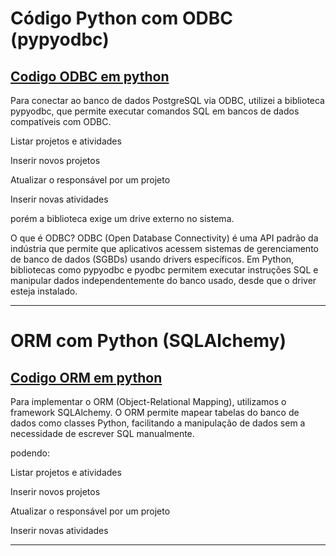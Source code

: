 # Código Python com ODBC (pypyodbc)
## [Codigo ODBC em python](odbc_connect.py)

Para conectar ao banco de dados PostgreSQL via ODBC, utilizei a biblioteca pypyodbc, que permite executar comandos SQL em bancos de dados compatíveis com ODBC.

Listar projetos e atividades

Inserir novos projetos

Atualizar o responsável por um projeto

Inserir novas atividades

porém a biblioteca exige um drive externo no sistema.

O que é ODBC?
ODBC (Open Database Connectivity) é uma API padrão da indústria que permite que aplicativos acessem sistemas de gerenciamento de banco de dados (SGBDs) usando drivers específicos. Em Python, bibliotecas como pypyodbc e pyodbc permitem executar instruções SQL e manipular dados independentemente do banco usado, desde que o driver esteja instalado.

---

# ORM com Python (SQLAlchemy)
## [Codigo ORM em python](orm_connect.py)

Para implementar o ORM (Object-Relational Mapping), utilizamos o framework SQLAlchemy. O ORM permite mapear tabelas do banco de dados como classes Python, facilitando a manipulação de dados sem a necessidade de escrever SQL manualmente.

podendo:

Listar projetos e atividades

Inserir novos projetos

Atualizar o responsável por um projeto

Inserir novas atividades

--- 

